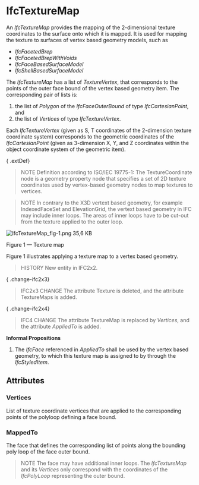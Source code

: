 # IfcTextureMap

An _IfcTextureMap_ provides the mapping of the 2-dimensional texture coordinates to the surface onto which it is mapped. It is used for mapping the texture to surfaces of vertex based geometry models, such as
<!-- end of short definition -->

* _IfcFacetedBrep_
* _IfcFacetedBrepWithVoids_
* _IfcFaceBasedSurfaceModel_
* _IfcShellBasedSurfaceModel_

The _IfcTextureMap_ has a list of _TextureVertex_, that corresponds to the points of the outer face bound of the vertex based geometry item. The corresponding pair of lists is:

1. the list of _Polygon_ of the _IfcFaceOuterBound_ of type _IfcCartesianPoint_, and
2. the list of _Vertices_ of type _IfcTextureVertex_.

Each _IfcTextureVertex_ (given as S, T coordinates of the 2-dimension texture coordinate system) corresponds to the geometric coordinates of the _IfcCartesianPoint_ (given as 3-dimension X, Y, and Z coordinates within the object coordinate system of the geometric item).

{ .extDef}
> NOTE Definition according to ISO/IEC 19775-1:
> The TextureCoordinate node is a geometry property node that specifies a set of 2D texture coordinates used by vertex-based geometry nodes to map textures to vertices.

> NOTE In contrary to the X3D vertext based geometry, for example IndexedFaceSet and ElevationGrid, the vertext based geometry in IFC may include inner loops. The areas of inner loops have to be cut-out from the texture applied to the outer loop.

![IfcTextureMap_fig-1.png 35,6 KB](../../../../figures/ifctexturemap_fig-1.png)

Figure 1 — Texture map

Figure 1 illustrates applying a texture map to a vertex based geometry.

> HISTORY New entity in IFC2x2.

{ .change-ifc2x3}
> IFC2x3 CHANGE The attribute Texture is deleted, and the attribute TextureMaps is added.

{ .change-ifc2x4}
> IFC4 CHANGE The attribute TextureMap is replaced by _Vertices_, and the attribute _AppliedTo_ is added.

**Informal Propositions**

1. The _IfcFace_ referenced in _AppliedTo_ shall be used by the vertex based geometry, to which this texture map is assigned to by through the _IfcStyledItem_.

## Attributes

### Vertices
List of texture coordinate vertices that are applied to the corresponding points of the polyloop defining a face bound.

### MappedTo
The face that defines the corresponding list of points along the bounding poly loop of the face outer bound.
> NOTE The face may have additional inner loops. The _IfcTextureMap_ and its _Vertices_ only correspond with the coordinates of the _IfcPolyLoop_ representing the outer bound.
